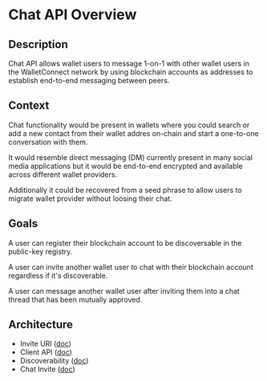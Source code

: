 # Chat API Overview

## Description

Chat API allows wallet users to message 1-on-1 with other wallet users in the WalletConnect network by using blockchain accounts as addresses to establish end-to-end messaging between peers.

## Context

Chat functionality would be present in wallets where you could search or add a new contact from their wallet addres on-chain and start a one-to-one conversation with them.

It would resemble direct messaging (DM) currently present in many social media applications but it would be end-to-end encrypted and available across different wallet providers.

Additionally it could be recovered from a seed phrase to allow users to migrate wallet provider without loosing their chat.

## Goals

A user can register their blockchain account to be discoversable in the public-key registry.

A user can invite another wallet user to chat with their blockchain account regardless if it's discoverable.

A user can message another wallet user after inviting them into a chat thread that has been mutually approved.

## Architecture

- Invite URI ([doc](invite-uri.md))
- Client API ([doc](client-api.md))
- Discoverability ([doc](discoverability.md))
- Chat Invite ([doc](chat-invite.md))
